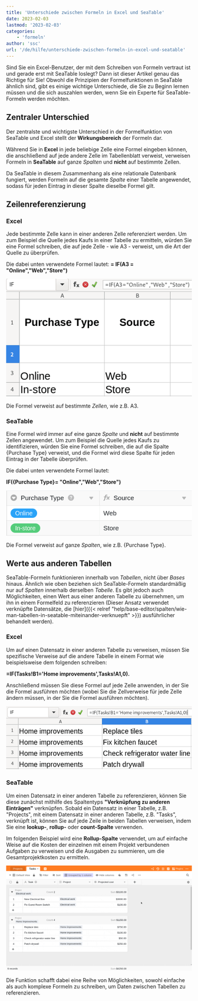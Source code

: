 ```yaml
---
title: 'Unterschiede zwischen Formeln in Excel und SeaTable'
date: 2023-02-03
lastmod: '2023-02-03'
categories:
    - 'formeln'
author: 'ssc'
url: '/de/hilfe/unterschiede-zwischen-formeln-in-excel-und-seatable'
---
```


Sind Sie ein Excel-Benutzer, der mit dem Schreiben von Formeln vertraut ist und gerade erst mit SeaTable loslegt? Dann ist dieser Artikel genau das Richtige für Sie! Obwohl die Prinzipien der Formelfunktionen in SeaTable ähnlich sind, gibt es einige wichtige Unterschiede, die Sie zu Beginn lernen müssen und die sich auszahlen werden, wenn Sie ein Experte für SeaTable-Formeln werden möchten.

## Zentraler Unterschied

Der zentralste und wichtigste Unterschied in der Formelfunktion von SeaTable und Excel stellt der **Wirkungsbereich** der Formeln dar.

Während Sie in **Excel** in jede beliebige Zelle eine Formel eingeben können, die anschließend auf jede andere Zelle im Tabellenblatt verweist, verweisen Formeln in **SeaTable** auf ganze _Spalten_ und **nicht** auf bestimmte Zellen.

Da SeaTable in diesem Zusammenhang als eine relationale Datenbank fungiert, werden Formeln auf die gesamte _Spalte_ einer Tabelle angewendet, sodass für jeden Eintrag in dieser Spalte dieselbe Formel gilt.

## Zeilenreferenzierung

### Excel

Jede bestimmte Zelle kann in einer anderen Zelle referenziert werden. Um zum Beispiel die Quelle jedes Kaufs in einer Tabelle zu ermitteln, würden Sie eine Formel schreiben, die auf jede Zelle - wie A3 - verweist, um die Art der Quelle zu überprüfen.

Die dabei unten verwendete Formel lautet: **\= IF(A3 = "Online","Web","Store")**

![Zellenreferenzierung in Excel](images/table-excel-vs.-seatable-1.png)

Die Formel verweist auf bestimmte _Zellen_, wie z.B. A3.

### SeaTable

Eine Formel wird immer auf eine ganze _Spalte_ und **nicht** auf bestimmte Zellen angewendet. Um zum Beispiel die Quelle jedes Kaufs zu identifizieren, würden Sie eine Formel schreiben, die auf die Spalte {Purchase Type} verweist, und die Formel wird diese Spalte für jeden Eintrag in der Tabelle überprüfen.

Die dabei unten verwendete Formel lautet:

**IF({Purchase Type}= "Online","Web","Store")**

![Spaltenreferenzierung in SeaTable](images/table-excel-vs-seatable-2.png)

Die Formel verweist auf ganze _Spalten_, wie z.B. {Purchase Type}.

## Werte aus anderen Tabellen

SeaTable-Formeln funktionieren innerhalb von _Tabellen_, nicht über _Bases_ hinaus. Ähnlich wie oben beziehen sich SeaTable-Formeln standardmäßig nur auf _Spalten_ innerhalb derselben _Tabelle_. Es gibt jedoch auch Möglichkeiten, einen Wert aus einer anderen Tabelle zu übernehmen, um ihn in einem Formelfeld zu referenzieren (Dieser Ansatz verwendet verknüpfte Datensätze, die [hier]({{< relref "help/base-editor/spalten/wie-man-tabellen-in-seatable-miteinander-verknuepft" >}}) ausführlicher behandelt werden).

### Excel

Um auf einen Datensatz in einer anderen Tabelle zu verweisen, müssen Sie spezifische Verweise auf die andere Tabelle in einem Format wie beispielsweise dem folgenden schreiben:

**\=IF(Tasks!B1='Home improvements',Tasks!A1,0).**

Anschließend müssen Sie diese Formel auf jede Zelle anwenden, in der Sie die Formel ausführen möchten (wobei Sie die Zellverweise für jede Zelle ändern müssen, in der Sie die Formel ausführen möchten).

![Verweis auf anderen Datensatz in Excel](images/table-excel-vs-seatable-3.png)

### SeaTable

Um einen Datensatz in einer anderen Tabelle zu referenzieren, können Sie diese zunächst mithilfe des Spaltentyps **"Verknüpfung zu anderen Einträgen"** verknüpfen. Sobald ein Datensatz in einer Tabelle, z.B. "Projects", mit einem Datensatz in einer anderen Tabelle, z.B. "Tasks", verknüpft ist, können Sie auf jede Zeile in beiden Tabellen verweisen, indem Sie eine **lookup-**, **rollup-** oder **count-Spalte** verwenden.

Im folgenden Beispiel wird eine **Rollup-Spalte** verwendet, um auf einfache Weise auf die Kosten der einzelnen mit einem Projekt verbundenen Aufgaben zu verweisen und die Ausgaben zu summieren, um die Gesamtprojektkosten zu ermitteln.

![Rollup-Spalte zum Verweisen auf die Kosten der einzelnen mit einem Projekt verbundenen Aufgaben und zur Summierung der Ausgaben, um die Gesamtprojektkosten zu ermitteln.](images/reference-to-other-bases.gif)

Die Funktion schafft dabei eine Reihe von Möglichkeiten, sowohl einfache als auch komplexe Formeln zu schreiben, um Daten zwischen Tabellen zu referenzieren.
